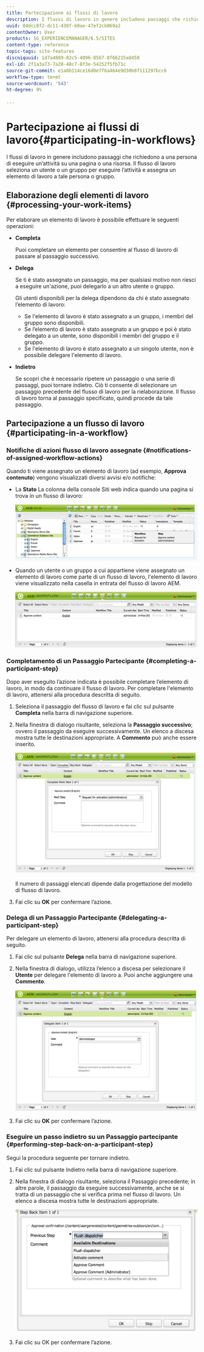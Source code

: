 ```yaml
---
title: Partecipazione ai flussi di lavoro
description: I flussi di lavoro in genere includono passaggi che richiedono a una persona di eseguire un’attività su una pagina o una risorsa. Il flusso di lavoro seleziona un utente o un gruppo per eseguire l’attività e assegna un elemento di lavoro a tale persona o gruppo.
uuid: 04dcc8f2-dc11-430f-b0ae-47ef2cb069a2
contentOwner: User
products: SG_EXPERIENCEMANAGER/6.5/SITES
content-type: reference
topic-tags: site-features
discoiquuid: 1d7a4889-82c5-4096-8567-8f66215a8458
exl-id: 2f1a3a73-7a20-48c7-8f3e-54252f5fb71c
source-git-commit: e1a0b114ce16d0e7f6a464e9d30b8f111297bcc6
workflow-type: tm+mt
source-wordcount: '543'
ht-degree: 9%

---
```


# Partecipazione ai flussi di lavoro{#participating-in-workflows}

I flussi di lavoro in genere includono passaggi che richiedono a una persona di eseguire un’attività su una pagina o una risorsa. Il flusso di lavoro seleziona un utente o un gruppo per eseguire l’attività e assegna un elemento di lavoro a tale persona o gruppo.

## Elaborazione degli elementi di lavoro {#processing-your-work-items}

Per elaborare un elemento di lavoro è possibile effettuare le seguenti operazioni:

* **Completa**

   Puoi completare un elemento per consentire al flusso di lavoro di passare al passaggio successivo.

* **Delega**

   Se ti è stato assegnato un passaggio, ma per qualsiasi motivo non riesci a eseguire un&#39;azione, puoi delegarlo a un altro utente o gruppo.

   Gli utenti disponibili per la delega dipendono da chi è stato assegnato l’elemento di lavoro:

   * Se l&#39;elemento di lavoro è stato assegnato a un gruppo, i membri del gruppo sono disponibili.
   * Se l’elemento di lavoro è stato assegnato a un gruppo e poi è stato delegato a un utente, sono disponibili i membri del gruppo e il gruppo.
   * Se l&#39;elemento di lavoro è stato assegnato a un singolo utente, non è possibile delegare l&#39;elemento di lavoro.

* **Indietro**

   Se scopri che è necessario ripetere un passaggio o una serie di passaggi, puoi tornare indietro. Ciò ti consente di selezionare un passaggio precedente del flusso di lavoro per la rielaborazione. Il flusso di lavoro torna al passaggio specificato, quindi procede da tale passaggio.

## Partecipazione a un flusso di lavoro {#participating-in-a-workflow}

### Notifiche di azioni flusso di lavoro assegnate {#notifications-of-assigned-workflow-actions}

Quando ti viene assegnato un elemento di lavoro (ad esempio, **Approva contenuto**) vengono visualizzati diversi avvisi e/o notifiche:

* La **Stato** La colonna della console Siti web indica quando una pagina si trova in un flusso di lavoro:

   ![workflowstatus-1](assets/workflowstatus-1.png)

* Quando un utente o un gruppo a cui appartiene viene assegnato un elemento di lavoro come parte di un flusso di lavoro, l&#39;elemento di lavoro viene visualizzato nella casella in entrata del flusso di lavoro AEM.

   ![cartella di lavoro](assets/workflowinbox.png)

### Completamento di un Passaggio Partecipante {#completing-a-participant-step}

Dopo aver eseguito l’azione indicata è possibile completare l’elemento di lavoro, in modo da continuare il flusso di lavoro. Per completare l&#39;elemento di lavoro, attenersi alla procedura descritta di seguito.

1. Seleziona il passaggio del flusso di lavoro e fai clic sul pulsante **Completa** nella barra di navigazione superiore.
1. Nella finestra di dialogo risultante, seleziona la **Passaggio successivo**; ovvero il passaggio da eseguire successivamente. Un elenco a discesa mostra tutte le destinazioni appropriate. A **Commento** può anche essere inserito.

   ![workflow completo](assets/workflowcomplete.png)

   Il numero di passaggi elencati dipende dalla progettazione del modello di flusso di lavoro.

1. Fai clic su **OK** per confermare l’azione.

### Delega di un Passaggio Partecipante {#delegating-a-participant-step}

Per delegare un elemento di lavoro, attenersi alla procedura descritta di seguito.

1. Fai clic sul pulsante **Delega** nella barra di navigazione superiore.
1. Nella finestra di dialogo, utilizza l’elenco a discesa per selezionare il **Utente** per delegare l&#39;elemento di lavoro a. Puoi anche aggiungere una **Commento**.

   ![workflowdelegato](assets/workflowdelegate.png)

1. Fai clic su **OK** per confermare l’azione.

### Eseguire un passo indietro su un Passaggio partecipante {#performing-step-back-on-a-participant-step}

Segui la procedura seguente per tornare indietro.

1. Fai clic sul pulsante Indietro nella barra di navigazione superiore.
1. Nella finestra di dialogo risultante, seleziona il Passaggio precedente; in altre parole, il passaggio da eseguire successivamente, anche se si tratta di un passaggio che si verifica prima nel flusso di lavoro. Un elenco a discesa mostra tutte le destinazioni appropriate.

   ![screen_shot_2018-08-10at155325](assets/screen_shot_2018-08-10at155325.jpg)

1. Fai clic su OK per confermare l’azione.
